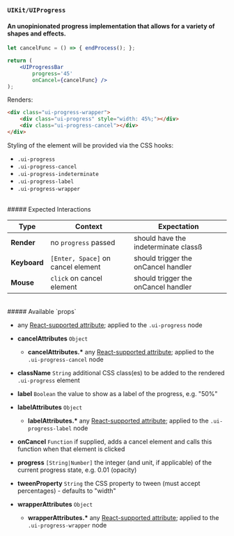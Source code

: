 ### `UIKit/UIProgress`
#### An unopinionated progress implementation that allows for a variety of shapes and effects.

```jsx
let cancelFunc = () => { endProcess(); };

return (
    <UIProgressBar
        progress='45'
        onCancel={cancelFunc} />
);
```

Renders:

```html
<div class="ui-progress-wrapper">
    <div class="ui-progress" style="width: 45%;"></div>
    <div class="ui-progress-cancel"></div>
</div>
```

Styling of the element will be provided via the CSS hooks:

- `.ui-progress`
- `.ui-progress-cancel`
- `.ui-progress-indeterminate`
- `.ui-progress-label`
- `.ui-progress-wrapper`

<br />
##### Expected Interactions

Type | Context | Expectation
---- | ------- | -----------
**Render** | no `progress` passed | should have the indeterminate classß
**Keyboard** | `[Enter, Space]` on cancel element | should trigger the onCancel handler
**Mouse** | `click` on cancel element | should trigger the onCancel handler

<br />
##### Available `props`

- any [React-supported attribute](https://facebook.github.io/react/docs/tags-and-attributes.html#html-attributes); applied to the `.ui-progress` node

- **cancelAttributes** `Object`
    - **cancelAttributes.\***
      any [React-supported attribute](https://facebook.github.io/react/docs/tags-and-attributes.html#html-attributes); applied to the `.ui-progress-cancel` node

- **className** `String`
  additional CSS class(es) to be added to the rendered `.ui-progress` element

- **label** `Boolean`
  the value to show as a label of the progress, e.g. "50%"

- **labelAttributes** `Object`
    - **labelAttributes.\***
      any [React-supported attribute](https://facebook.github.io/react/docs/tags-and-attributes.html#html-attributes); applied to the `.ui-progress-label` node

- **onCancel** `Function`
  if supplied, adds a cancel element and calls this function when that element is clicked

- **progress** `[String|Number]`
  the integer (and unit, if applicable) of the current progress state, e.g. 0.01 (opacity)

- **tweenProperty** `String`
  the CSS property to tween (must accept percentages) - defaults to "width"

- **wrapperAttributes** `Object`
    - **wrapperAttributes.\***
      any [React-supported attribute](https://facebook.github.io/react/docs/tags-and-attributes.html#html-attributes); applied to the `.ui-progress-wrapper` node
